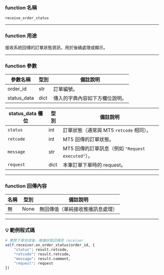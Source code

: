 ### function 名稱

`receive_order_status`

---

### function 用途

接收系統回傳的訂單狀態資訊，用於後續處理或顯示。

---

### function 參數

| 參數名稱   | 型別   | 備註說明                                      |
|------------|--------|-----------------------------------------------|
| order_id   | str    | 訂單編號。 |
| status_data| dict   | 傳入的字典內容如下方欄位說明。 |

| status_data 欄位 | 型別  | 備註說明 |
|------------------|--------|----------|
| `status`         | int    | 訂單狀態（通常與 MT5 `retcode` 相同）。 |
| `retcode`        | int    | MT5 回傳的訂單狀態。 |
| `message`        | str    | MT5 回傳的訂單訊息（例如 `"Request executed"`）。 |
| `request`        | dict   | 本筆訂單下單時的 request。 |

---

### function 回傳內容

| 名稱   | 型別 | 備註說明              |
|--------|------|-----------------------|
| 無     | None | 無回傳值（單純接收推播訊息處理） |

---

### 💡 範例程式碼

```python
# 實際下單完成後，推播狀態回傳至 receiver
self.receiver.on_order_status(order_id, {
    "status": result.retcode,
    "retcode": result.retcode,
    "message": result.comment,
    "request": request
})
